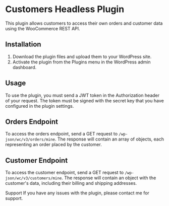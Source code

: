 # Customers Headless Plugin
This plugin allows customers to access their own orders and customer data using the WooCommerce REST API.

## Installation
1. Download the plugin files and upload them to your WordPress site.
2. Activate the plugin from the Plugins menu in the WordPress admin dashboard.

## Usage
To use the plugin, you must send a JWT token in the Authorization header of your request. The token must be signed with the secret key that you have configured in the plugin settings.

## Orders Endpoint
To access the orders endpoint, send a GET request to `/wp-json/wc/v3/orders/mine`. The response will contain an array of objects, each representing an order placed by the customer.

## Customer Endpoint
To access the customer endpoint, send a GET request to `/wp-json/wc/v3/customers/mine`. The response will contain an object with the customer's data, including their billing and shipping addresses.

Support
If you have any issues with the plugin, please contact me for support.
